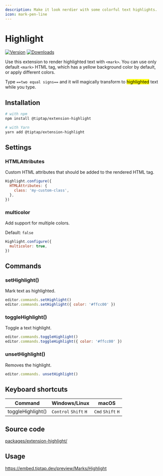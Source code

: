 ```yaml
---
description: Make it look nerdier with some colorful text highlights.
icon: mark-pen-line
---
```


# Highlight
[![Version](https://img.shields.io/npm/v/@tiptap/extension-highlight.svg?label=version)](https://www.npmjs.com/package/@tiptap/extension-highlight)
[![Downloads](https://img.shields.io/npm/dm/@tiptap/extension-highlight.svg)](https://npmcharts.com/compare/@tiptap/extension-highlight?minimal=true)

Use this extension to render highlighted text with `<mark>`. You can use only default `<mark>` HTML tag, which has a yellow background color by default, or apply different colors.

Type `==two equal signs==` and it will magically transform to <mark>highlighted</mark> text while you type.

## Installation
```bash
# with npm
npm install @tiptap/extension-highlight

# with Yarn
yarn add @tiptap/extension-highlight
```

## Settings

### HTMLAttributes
Custom HTML attributes that should be added to the rendered HTML tag.

```js
Highlight.configure({
  HTMLAttributes: {
    class: 'my-custom-class',
  },
})
```

### multicolor
Add support for multiple colors.

Default: `false`

```js
Highlight.configure({
  multicolor: true,
})
```

## Commands

### setHighlight()
Mark text as highlighted.

```js
editor.commands.setHighlight()
editor.commands.setHighlight({ color: '#ffcc00' })
```

### toggleHighlight()
Toggle a text highlight.

```js
editor.commands.toggleHighlight()
editor.commands.toggleHighlight({ color: '#ffcc00' })
```

### unsetHighlight()
 Removes the highlight.

```js
editor.commands. unsetHighlight()
```


## Keyboard shortcuts
| Command           | Windows/Linux                   | macOS                       |
| ----------------- | ------------------------------- | --------------------------- |
| toggleHighlight() | `Control`&nbsp;`Shift`&nbsp;`H` | `Cmd`&nbsp;`Shift`&nbsp;`H` |

## Source code
[packages/extension-highlight/](https://github.com/ueberdosis/tiptap/blob/main/packages/extension-highlight/)

## Usage
https://embed.tiptap.dev/preview/Marks/Highlight
